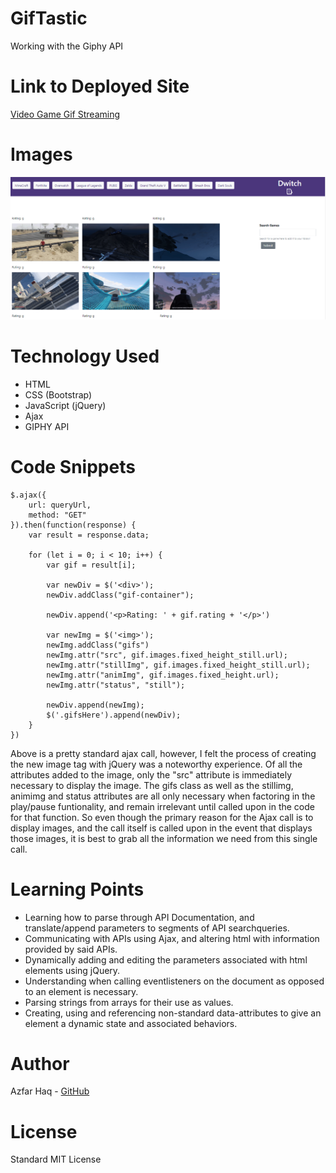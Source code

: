 # GifTastic
Working with the Giphy API

# Link to Deployed Site
[Video Game Gif Streaming](https://aehaq.github.io/GifTastic/)

# Images
![Preview](assets/images/preview.PNG)

# Technology Used
- HTML
- CSS (Bootstrap)
- JavaScript (jQuery)
- Ajax
- GIPHY API

# Code Snippets
```
$.ajax({
    url: queryUrl,
    method: "GET"
}).then(function(response) {
    var result = response.data;

    for (let i = 0; i < 10; i++) {
        var gif = result[i];

        var newDiv = $('<div>');
        newDiv.addClass("gif-container");

        newDiv.append('<p>Rating: ' + gif.rating + '</p>')

        var newImg = $('<img>');
        newImg.addClass("gifs")
        newImg.attr("src", gif.images.fixed_height_still.url);
        newImg.attr("stillImg", gif.images.fixed_height_still.url);
        newImg.attr("animImg", gif.images.fixed_height.url);
        newImg.attr("status", "still");

        newDiv.append(newImg);
        $('.gifsHere').append(newDiv);
    }
})
```
Above is a pretty standard ajax call, however, I felt the process of creating the new image tag with jQuery was a noteworthy experience. Of all the attributes added to the image, only the "src" attribute is immediately necessary to display the image. The gifs class as well as the stillimg, animimg and status attributes are all only necessary when factoring in the play/pause funtionality, and remain irrelevant until called upon in the code for that function. So even though the primary reason for the Ajax call is to display images, and the call itself is called upon in the event that displays those images, it is best to grab all the information we need from this single call.


# Learning Points
- Learning how to parse through API Documentation, and translate/append parameters to segments of API searchqueries.
- Communicating with APIs using Ajax, and altering html with information provided by said APIs.
- Dynamically adding and editing the parameters associated with html elements using jQuery.
- Understanding when calling eventlisteners on the document as opposed to an element is necessary.
- Parsing strings from arrays for their use as values.
- Creating, using and referencing non-standard data-attributes to give an element a dynamic state and associated behaviors.

# Author 
Azfar Haq - [GitHub](https://github.com/aehaq)

# License
Standard MIT License